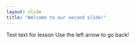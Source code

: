 ```yaml
---
layout: slide
title: "Welcome to our second slide!"
---
```

Test text for lesson
Use the left arrow to go back!
